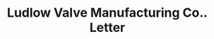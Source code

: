 ---
doi: 10.7916/D8QG04ZK
date_other: '1900'
date_other_textual: '1900'
form: correspondence
genre:
- Letters (correspondence)
name:
- Ludlow Valve Manufacturing Co.
object_in_context_url: https://biggert.cul.columbia.edu/items/view/ave_biggert_01218
subject_hierarchical_geographic:
- Troy, New York, United States
subject_name:
- Ludlow Valve Manufacturing Co.
title: Ludlow Valve Manufacturing Co.. Letter
sort_title: Ludlow Valve Manufacturing Co.. Letter
call_number: ave_biggert_01218
coordinates:
- 42.73166666666667,-73.69250000000001
pid: ave_biggert_01218
identifiers: ave_biggert_01218
thumbnail: https://derivativo-1.library.columbia.edu/iiif/2/ldpd:343434/full/!256,256/0/native.jpg
permalink: /biggert/ave_biggert_01218/
layout: iiif-image-page
---